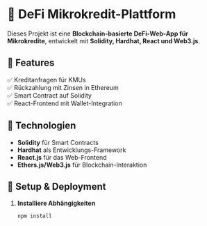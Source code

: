 # 🚀 DeFi Mikrokredit-Plattform

Dieses Projekt ist eine **Blockchain-basierte DeFi-Web-App für Mikrokredite**, entwickelt mit **Solidity, Hardhat, React und Web3.js**.

## 📌 Features
✅ Kreditanfragen für KMUs  
✅ Rückzahlung mit Zinsen in Ethereum  
✅ Smart Contract auf Solidity  
✅ React-Frontend mit Wallet-Integration  

## 🔧 Technologien
- **Solidity** für Smart Contracts  
- **Hardhat** als Entwicklungs-Framework  
- **React.js** für das Web-Frontend  
- **Ethers.js/Web3.js** für Blockchain-Interaktion  

## 🚀 Setup & Deployment
1. **Installiere Abhängigkeiten**  
   ```sh
   npm install
